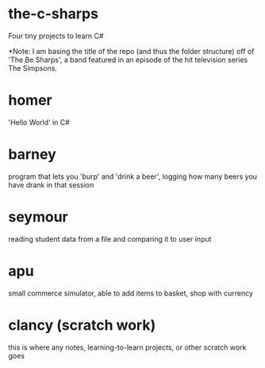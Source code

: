 # the-c-sharps
Four tiny projects to learn C#

*Note: I am basing the title of the repo (and thus the folder structure) off of 'The Be Sharps', a band featured in an episode
of the hit television series The Simpsons.

# homer

'Hello World' in C#

# barney

program that lets you 'burp' and 'drink a beer', logging how many beers you have drank in that session

# seymour 

reading student data from a file and comparing it to user input

# apu

small commerce simulator, able to add items to basket, shop with currency

# clancy (scratch work)

this is where any notes, learning-to-learn projects, or other scratch work goes